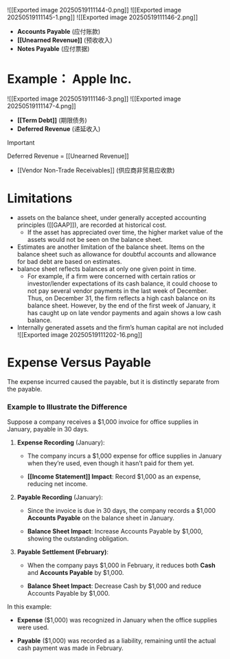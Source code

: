 ![[Exported image 20250519111144-0.png]]
![[Exported image 20250519111145-1.png]]
![[Exported image 20250519111146-2.png]] 
- **Accounts Payable** (应付账款)
- **[[Unearned Revenue]]** (预收收入)
- **Notes Payable** (应付票据)

# Example： Apple Inc.
 ![[Exported image 20250519111146-3.png]] ![[Exported image 20250519111147-4.png]]


- **[[Term Debt]]** (期限债务)
- **Deferred Revenue** (递延收入)
> [!Important]
> Deferred Revenue = [[Unearned Revenue]]
> 
- [[Vendor Non-Trade Receivables]] (供应商非贸易应收款)

# Limitations
 
- assets on the balance sheet, under generally accepted accounting principles ([[GAAP]]), are recorded at historical cost.
	- If the asset has appreciated over time, the higher market value of the assets would not be seen on the balance sheet.
- Estimates are another limitation of the balance sheet. Items on the balance sheet such as allowance for doubtful accounts and allowance for bad debt are based on estimates.
- balance sheet reflects balances at only one given point in time.
	- For example, if a firm were concerned with certain ratios or investor/lender expectations of its cash balance, it could choose to not pay several vendor payments in the last week of December. Thus, on December 31, the firm reflects a high cash balance on its balance sheet. However, by the end of the first week of January, it has caught up on late vendor payments and again shows a low cash balance.
- Internally generated assets and the firm’s human capital are not included        
![[Exported image 20250519111202-16.png]]

# Expense Versus Payable

The expense incurred caused the payable, but it is distinctly separate from the payable.

### Example to Illustrate the Difference

Suppose a company receives a $1,000 invoice for office supplies in January, payable in 30 days.

1. **Expense Recording** (January):
    
    - The company incurs a $1,000 expense for office supplies in January when they’re used, even though it hasn’t paid for them yet.
        
    - **[[Income Statement]] Impact**: Record $1,000 as an expense, reducing net income.
        
2. **Payable Recording** (January):
    
    - Since the invoice is due in 30 days, the company records a $1,000 **Accounts Payable** on the balance sheet in January.
        
    - **Balance Sheet Impact**: Increase Accounts Payable by $1,000, showing the outstanding obligation.
        
3. **Payable Settlement (February)**:
    
    - When the company pays $1,000 in February, it reduces both **Cash** and **Accounts Payable** by $1,000.
        
    - **Balance Sheet Impact**: Decrease Cash by $1,000 and reduce Accounts Payable by $1,000.
        

In this example:

- **Expense** ($1,000) was recognized in January when the office supplies were used.
    
- **Payable** ($1,000) was recorded as a liability, remaining until the actual cash payment was made in February.